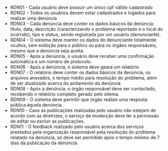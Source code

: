 - RDN01 - Cada usuário deve possuir um único cpf válido cadastrado
- RDN02 - Todos os usuários devem estar cadastrados e logados para realizar uma denúncia
- RDN03 - Cada denúncia deve conter os dados básicos da denúncia: título, data, descrição (caracterizando o problema reportado e o local do ocorrido), tipo e status, sendo registrada por um usuário (denunciante).
- RDN04 - O sistema deve manter os dados do denunciante totalmente ocultos, sem exibição para o público ou para os órgãos responsáveis, mesmo que a denúncia seja aceita.
- RDN05 - Após a denúncia, o usuário deve receber uma confirmação automática e um número de protocolo.
- RDN06 - Após a denúncia, o sistema deve geara um relatório
- RDN07 - O relatório deve conter os dados básicos da denúncia, os arquivos anexados, o tempo médio para resolução do problema, além de ser atualizado acerca do andamento da denúncia 
- RDN08 - Após a denúncia, o órgão responsável deve ser contactado, recebendo o relatório completo gerado pelo sitema.
- RDN09 - O sistema deve permitir que órgão realize uma resposta pública àquela denúncia
- RDN10 - Caso as publicações realizadas pelo usuário não estejam de acordo com as diretrizes, o serviço de moderção deve ter a permissão de editar ou excluir as publicações. 
- RDN11 - O feedback realizado pelo usuário acerca dos serviços prestados pela organização responsável pela resolução do problema relatado na denúncia, só deve ser permitido após o tempo mínimo de 7 dias da publicação da denúncia. 
